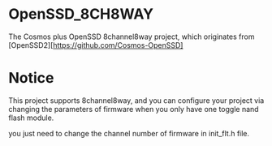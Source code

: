 # OpenSSD_8CH8WAY
The Cosmos plus OpenSSD 8channel8way project, which originates from [OpenSSD2][https://github.com/Cosmos-OpenSSD]

# Notice
This project supports 8channel8way, and you can configure your project via changing the parameters of firmware when you only have one toggle nand flash module. 

you just need to change the channel number of firmware in init_flt.h file.


